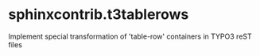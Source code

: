 sphinxcontrib.t3tablerows
=========================

Implement special transformation of 'table-row' containers in TYPO3 reST files
